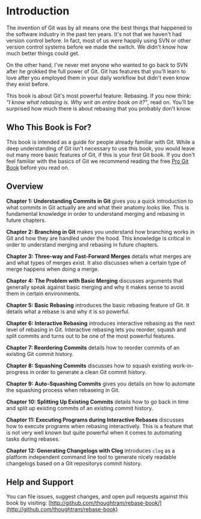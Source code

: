 # Introduction

The invention of Git was by all means one the best things that happened to the software industry in the past ten years. It's not that we haven't had version control before. In fact, most of us were happily using SVN or other version control systems before we made the switch. We didn't know how much better things could get. 

On the other hand, I've never met anyone who wanted to go back to SVN after he grokked the full power of Git. Git has features that you'll learn to love after you employed them in your daily workflow but didn't even know they exist before.

This book is about Git's most powerful feature: Rebasing. If you now think: *"I know what rebasing is. Why writ an entire book on it?"*, read on. You'll be surprised how much there is about rebasing that you probably don't know.

## Who This Book is For?

This book is intended as a guide for people already familiar with Git. While a deep understanding of Git isn't necessary to use this book, you would leave out many more basic features of Git, if this is your first Git book. If you don't feel familiar with the basics of Git we recommend reading the free [Pro Git Book](http://git-scm.com/book) before you read on.

## Overview

**Chapter 1: Understanding Commits in Git** gives you a quick introduction to what commits in Git actually are and what their anatomy looks like. This is fundamental knowledge in order to understand merging and rebasing in future chapters.

**Chapter 2: Branching in Git** makes you understand how branching works in Git and how they are handled under the hood. This knowledge is critical in order to understand merging and rebasing in future chapters.

**Chapter 3: Three-way and Fast-Forward Merges** details what merges are and what types of merges exist. It also discusses when a certain type of merge happens when doing a merge.

**Chapter 4: The Problem with Basic Merging** discusses arguments that generally speak against basic merging and why it makes sense to avoid them in certain environments.

**Chapter 5: Basic Rebasing** introduces the basic rebasing feature of Git. It details what a rebase is and why it is so powerful.

**Chapter 6: Interactive Rebasing** introduces interactive rebasing as the next level of rebasing in Git. Interactive rebasing lets you reorder, squash and split commits and turns out to be one of the most powerful features.

**Chapter 7: Reordering Commits** details how to reorder commits of an existing Git commit history.

**Chapter 8: Squashing Commits** discusses how to squash existing work-in-progress in order to generate a clean Git commit history.

**Chapter 9: Auto-Squashing Commits** gives you details on how to automate the squashing process when rebaseing in Git.

**Chapter 10: Splitting Up Existing Commits** details how to go back in time and split up existing commits of an existing commit history.

**Chapter 11: Executing Programs during Interactive Rebases** discusses how to execute programs when rebasing interactively. This is a feature that is not very well known but quite powerful when it comes to automating tasks during rebases.

**Chapter 12: Generating Changelogs with Clog** introduces `clog` as a platform independent command line tool to generate nicely readable changelogs based on a Git repositorys commit history.

## Help and Support

You can file issues, suggest changes, and open pull requests against this book by visiting: [http://github.com/thoughtram/rebase-book/](http://github.com/thoughtram/rebase-book)
